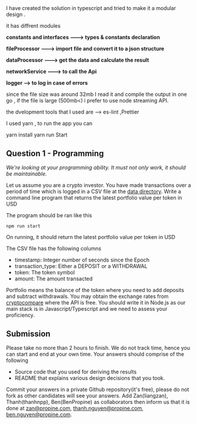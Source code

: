 ##

I have created the solution in typescript and tried to make it a modular design .

it has diffrent modules 

  **constants and interfaces ---> types & constants declaration**
  
  **fileProcessor ---> import file and convert it to a json structure**

  **dataProcessor ---> get the data and calculate the result**

  **networkService ---> to call the Api**

  **logger --> to log in case of errors**
  

since the file size was around 32mb I read it and compile the output in one go , if the file is large (500mb<) i prefer to use node streaming API.

the dvelopment tools that I used are --> es-lint ,Prettier

I used yarn , to run the app you can

yarn install
yarn run Start



## Question 1 - Programming
_We're looking at your programming ability. It must not only work, it should be maintainable._

Let us assume you are a crypto investor. You have made transactions over a period of time which is logged in a CSV file at the [data directory](https://raw.githubusercontent.com/Propine/2b-boilerplate/master/data/transactions.csv). Write a command line program that returns the latest portfolio value per token in USD

The program should be ran like this

```
npm run start
```

On running, it should return the latest portfolio value per token in USD

The CSV file has the following columns
 - timestamp: Integer number of seconds since the Epoch
 - transaction_type: Either a DEPOSIT or a WITHDRAWAL
 - token: The token symbol
 - amount: The amount transacted

Portfolio means the balance of the token where you need to add deposits and subtract withdrawals. You may obtain the exchange rates from [cryptocompare](https://min-api.cryptocompare.com/documentation) where the API is free. You should write it in Node.js as our main stack is in Javascript/Typescript and we need to assess your proficiency.


## Submission

Please take no more than 2 hours to finish. We do not track time, hence you can start and end at your own time. Your answers should comprise of the following

  - Source code that you used for deriving the results
  - README that explains various design decisions that you took.

Commit your answers in a private Github repository(it's free), please do not fork as other candidates will see your answers. Add Zan(liangzan), Thanh(thanhnpp), Ben(BenPropine) as collaborators then inform us that it is done at zan@propine.com, thanh.nguyen@propine.com, ben.nguyen@propine.com.
